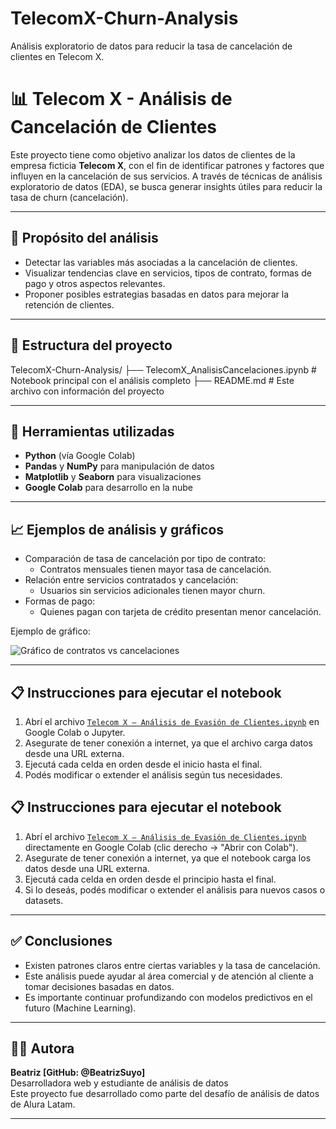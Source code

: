 # TelecomX-Churn-Analysis
Análisis exploratorio de datos para reducir la tasa de cancelación de clientes en Telecom X.
# 📊 Telecom X - Análisis de Cancelación de Clientes

Este proyecto tiene como objetivo analizar los datos de clientes de la empresa ficticia **Telecom X**, con el fin de identificar patrones y factores que influyen en la cancelación de sus servicios. A través de técnicas de análisis exploratorio de datos (EDA), se busca generar insights útiles para reducir la tasa de churn (cancelación).

---

## 🧠 Propósito del análisis

- Detectar las variables más asociadas a la cancelación de clientes.
- Visualizar tendencias clave en servicios, tipos de contrato, formas de pago y otros aspectos relevantes.
- Proponer posibles estrategias basadas en datos para mejorar la retención de clientes.

---

## 📁 Estructura del proyecto

TelecomX-Churn-Analysis/
├── TelecomX_AnalisisCancelaciones.ipynb # Notebook principal con el análisis completo
├── README.md # Este archivo con información del proyecto

---

## 📌 Herramientas utilizadas

- **Python** (vía Google Colab)
- **Pandas** y **NumPy** para manipulación de datos
- **Matplotlib** y **Seaborn** para visualizaciones
- **Google Colab** para desarrollo en la nube

---

## 📈 Ejemplos de análisis y gráficos

- Comparación de tasa de cancelación por tipo de contrato:
  - Contratos mensuales tienen mayor tasa de cancelación.
- Relación entre servicios contratados y cancelación:
  - Usuarios sin servicios adicionales tienen mayor churn.
- Formas de pago:
  - Quienes pagan con tarjeta de crédito presentan menor cancelación.

Ejemplo de gráfico:

![Gráfico de contratos vs cancelaciones](inserta_aquí_la_URL_si_subes_imágenes)

---
## 📋 Instrucciones para ejecutar el notebook

1. Abrí el archivo [`Telecom X – Análisis de Evasión de Clientes.ipynb`](https://github.com/BeatrizSuyo/TelecomX-Churn-Analysis/blob/main/Telecom%20X%20%E2%80%93%20An%C3%A1lisis%20de%20Evasi%C3%B3n%20de%20Clientes.ipynb) en Google Colab o Jupyter.
2. Asegurate de tener conexión a internet, ya que el archivo carga datos desde una URL externa.
3. Ejecutá cada celda en orden desde el inicio hasta el final.
4. Podés modificar o extender el análisis según tus necesidades.
## 📋 Instrucciones para ejecutar el notebook

1. Abrí el archivo [`Telecom X – Análisis de Evasión de Clientes.ipynb`](./Telecom%20X%20%E2%80%93%20An%C3%A1lisis%20de%20Evasi%C3%B3n%20de%20Clientes.ipynb) directamente en Google Colab (clic derecho → "Abrir con Colab").
2. Asegurate de tener conexión a internet, ya que el notebook carga los datos desde una URL externa.
3. Ejecutá cada celda en orden desde el principio hasta el final.
4. Si lo deseás, podés modificar o extender el análisis para nuevos casos o datasets.

---

## ✅ Conclusiones

- Existen patrones claros entre ciertas variables y la tasa de cancelación.
- Este análisis puede ayudar al área comercial y de atención al cliente a tomar decisiones basadas en datos.
- Es importante continuar profundizando con modelos predictivos en el futuro (Machine Learning).

---

## 👩‍💻 Autora

**Beatriz [GitHub: @BeatrizSuyo]**  
Desarrolladora web y estudiante de análisis de datos  
Este proyecto fue desarrollado como parte del desafío de análisis de datos de Alura Latam.

---

